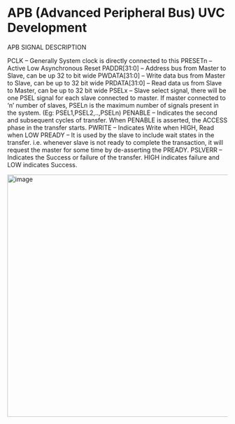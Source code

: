 # APB (Advanced Peripheral Bus) UVC Development

APB SIGNAL DESCRIPTION

PCLK – Generally System clock is directly connected to this
PRESETn – Active Low Asynchronous Reset
PADDR[31:0] – Address bus from Master to Slave, can be up 32 to bit wide
PWDATA[31:0] – Write data bus from Master to Slave, can be up to 32 bit wide
PRDATA[31:0] – Read data us from Slave to Master, can be up to 32 bit wide
PSELx – Slave select signal, there will be one PSEL signal for each slave connected to master. If master connected to ‘n’ number of slaves, PSELn is the maximum number of signals present in the system. (Eg: PSEL1,PSEL2,..,PSELn)
PENABLE – Indicates the second and subsequent cycles of transfer. When PENABLE is asserted, the ACCESS phase in the transfer starts.
PWRITE – Indicates Write when HIGH, Read when LOW
PREADY – It is used by the slave to include wait states in the transfer. i.e. whenever slave is not ready to complete the transaction, it will request the master for some time by de-asserting the PREADY.
PSLVERR – Indicates the Success or failure of the transfer. HIGH indicates failure and LOW indicates Success.


<img width="554" alt="image" src="https://github.com/user-attachments/assets/842f8e4e-262f-4ddc-aec2-92e0e87a3b43">
